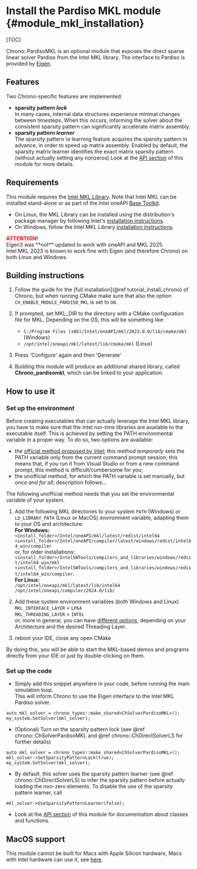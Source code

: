 Install the Pardiso MKL module {#module_mkl_installation}
==========================

[TOC]

Chrono::PardisoMKL is an optional module that exposes the direct sparse linear solver Pardiso from the Intel MKL library.
The interface to Pardiso is provided by [Eigen](https://eigen.tuxfamily.org/dox/classEigen_1_1PardisoLU.html).

## Features

Two Chrono-specific features are implemented:
- **sparsity pattern _lock_**<br>
	In many cases, internal data structures experience minimal changes between timesteps. When this occurs, informing the solver about the consistent sparsity pattern can significantly accelerate matrix assembly.
- **sparsity pattern _learner_**<br>
    The sparsity pattern \e learning feature acquires the sparsity pattern in advance, in order to speed up matrix assembly. Enabled by default, the sparsity matrix learner identifies the exact matrix sparsity pattern (without actually setting any nonzeros)
Look at the [API section](group__mkl__module.html) of this module for more details.

## Requirements

This module requires the [Intel MKL Library](https://software.intel.com/en-us/mkl).
Note that Intel MKL can be installed stand-alone or as part of the Intel oneAPI [Base Toolkit](https://www.intel.com/content/www/us/en/developer/tools/oneapi/base-toolkit.html).

- On Linux, the MKL Library can be installed using the distribution's package manager by following Intel's [installation instructions](https://www.intel.com/content/www/us/en/developer/tools/oneapi/onemkl-download.html?operatingsystem=linux&distributions=aptpackagemanager). 
- On Windows, follow the Intel MKL Library [installation instructions](https://software.intel.com/content/www/us/en/develop/documentation/get-started-with-mkl-for-dpcpp/top.html). 


<div class="ce-warning">
<span style="color:red; font-weight:bold">ATTENTION!</span><br>
Eigen3 was **not** updated to work with oneAPI and MKL 2025.<br>
Intel MKL 2023 is known to work fine with Eigen (and therefore Chrono) on both Linux and Windows.
</div>

## Building instructions
	
1. Follow the guide for the [full installation](@ref tutorial_install_chrono) of Chrono, but when running CMake make sure that also the option `CH_ENABLE_MODULE_PARDISO_MKL` is set to `ON`.

2. If prompted, set MKL_DIR to the directory with a CMake configuration file for MKL. Depending on the OS, this will be something like:
    - `C:/Program Files (x86)/Intel/oneAPI/mkl/2023.0.0/lib/cmake/mkl` (Windows)
	- `/opt/intel/oneapi/mkl/latest/lib/cmake/mkl` (Linux)

3. Press 'Configure' again and then 'Generate'

4. Building this module will produce an additional shared library, called **Chrono_pardisomkl**, which can be linked to your application.

## How to use it

### Set up the environment

Before creating executables that can actually leverage the Intel MKL library, you have to make sure that the Intel _run-time_ libraries are available to the executable itself. This is achieved by setting the PATH environmental variable in a proper way. To do so, two options are available:
+ the [official method proposed by Intel](https://software.intel.com/content/www/us/en/develop/documentation/onemkl-windows-developer-guide/top/getting-started/setting-environment-variables.html); this method _temporarly_ sets the PATH variable only from the current command prompt session; this means that, if you run it from Visual Studio or from a new command prompt, this method is difficult/cumbersome for you;
+ the unofficial method, for which the PATH variable is set manually, but _once and for all_; description follows...

The following unofficial method needs that you set the environmental variable of your system.

1. Add the following MKL directories to your system `PATH` (Windows) or `LD_LIBRARY_PATH` (Linux or MacOS) environment variable, adapting them to your OS and architecture:<br>
	**For Windows:**<br>
	`<install_folder>/Intel/oneAPI/mkl/latest/redist/intel64`<br>
	`<install_folder>/Intel/oneAPI/compiler/latest/windows/redist/intel64_win/compiler`<br>
	or, for older installations:<br>
	`<install_folder>/IntelSWTools/compilers_and_libraries/windows/redist/intel64_win/mkl`<br>
	`<install_folder>/IntelSWTools/compilers_and_libraries/windows/redist/intel64_win/compiler`.<br>
	**For Linux:**<br>
	`/opt/intel/oneapi/mkl/latest/lib/intel64`<br>
	`/opt/intel/oneapi/compiler/2024.0/lib/`
	
1. Add these system environment variables (both Windows and Linux)<br>
	`MKL_INTERFACE_LAYER` = `LP64`<br>
	`MKL_THREADING_LAYER` = `INTEL`<br>
	or, more in general, you can have [different options](https://software.intel.com/en-us/mkl-linux-developer-guide-dynamically-selecting-the-interface-and-threading-layer), depending on your Architecture and the desired Threading Layer.

2. reboot your IDE, close any open CMake

By doing this, you will be able to start the MKL-based demos and programs directly from your IDE or just by double-clicking on them.

### Set up the code

- Simply add this snippet anywhere in your code, before running the main simulation loop.<br>
This will inform Chrono to use the Eigen interface to the Intel MKL Pardiso solver.
~~~{.cpp}
auto mkl_solver = chrono_types::make_shared<ChSolverPardisoMKL>();
my_system.SetSolver(mkl_solver);
~~~


- (Optional) Turn on the sparsity pattern lock (see @ref chrono::ChSolverPardisoMKL and @ref chrono::ChDirectSolverLS for further details)
~~~{.cpp}
auto mkl_solver = chrono_types::make_shared<ChSolverPardisoMKL>();
mkl_solver->SetSparsityPatternLock(true);
my_system.SetSolver(mkl_solver);
~~~


- By default, this solver uses the sparsity pattern learner (see @ref chrono::ChDirectSolverLS) to infer the sparsity pattern before actually loading the non-zero elements.  To disable the use of the sparsity pattern learner, call 
~~~{.cpp}
mkl_solver->UseSparsityPatternLearner(false);
~~~


- Look at the [API section](group__mkl__module.html) of this module for documentation about classes and functions.

## MacOS support

This module cannot be built for Macs with Apple Silicon hardware, Macs with Intel hardware can use it, see [here](https://www.intel.com/content/www/us/en/docs/onemkl/developer-guide-macos/2024-0/overview.html).
